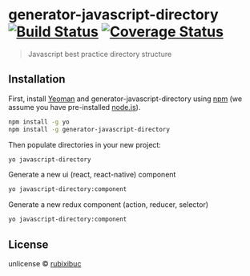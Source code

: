 # generator-javascript-directory [![Build Status](https://travis-ci.org/rubixibuc/generator-javascript-directory.svg?branch=master)](https://travis-ci.org/rubixibuc/generator-javascript-directory) [![Coverage Status](https://coveralls.io/repos/github/rubixibuc/generator-javascript-directory/badge.svg?branch=master)](https://coveralls.io/github/rubixibuc/generator-javascript-directory?branch=master)
> Javascript best practice directory structure

## Installation

First, install [Yeoman](http://yeoman.io) and generator-javascript-directory using [npm](https://www.npmjs.com/) (we assume you have pre-installed [node.js](https://nodejs.org/)).

```bash
npm install -g yo
npm install -g generator-javascript-directory
```

Then populate directories in your new project:

```bash
yo javascript-directory
```

Generate a new ui (react, react-native) component

```bash
yo javascript-directory:component
```

Generate a new redux component (action, reducer, selector)

```bash
yo javascript-directory:component
```

## License

unlicense © [rubixibuc]()
